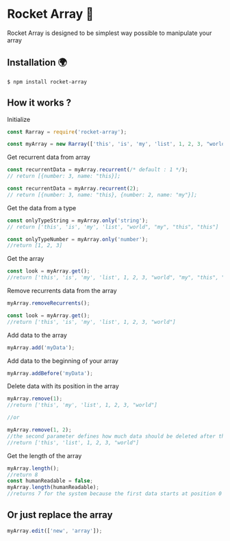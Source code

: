 # Rocket Array 🚀
Rocket Array is designed to be simplest way possible to manipulate your array

## Installation 🌍
    $ npm install rocket-array

## How it works ?
Initialize
```javascript
const Rarray = require('rocket-array');

const myArray = new Rarray(['this', 'is', 'my', 'list', 1, 2, 3, "world", "my", "this", "this"]);
```

Get recurrent data from array
```javascript
const recurrentData = myArray.recurrent(/* default : 1 */);
// return [{number: 3, name: "this}];

const recurrentData = myArray.recurrent(2);
// return [{number: 3, name: "this}, {number: 2, name: "my"}];
```

Get the data from a type
```javascript
const onlyTypeString = myArray.only('string');
// return ['this', 'is', 'my', 'list', "world", "my", "this", "this"]

const onlyTypeNumber = myArray.only('number');
//return [1, 2, 3]
```

Get the array
```javascript
const look = myArray.get();
//return ['this', 'is', 'my', 'list', 1, 2, 3, "world", "my", "this", "this"]
```

Remove recurrents data from the array
```javascript
myArray.removeRecurrents();

const look = myArray.get();
//return ['this', 'is', 'my', 'list', 1, 2, 3, "world"]
```

Add data to the array
```javascript
myArray.add('myData');
```

Add data to the beginning of your array
```javascript
myArray.addBefore('myData');
```

Delete data with its position in the array
```javascript
myArray.remove(1);
//return ['this', 'my', 'list', 1, 2, 3, "world"]

//or

myArray.remove(1, 2);
//the second parameter defines how much data should be deleted after the position
//return ['this', 'list', 1, 2, 3, "world"]
```

Get the length of the array
```javascript
myArray.length();
//return 8
const humanReadable = false;
myArray.length(humanReadable);
//returns 7 for the system because the first data starts at position 0
```

## Or just replace the array
```javascript
myArray.edit(['new', 'array']);
```